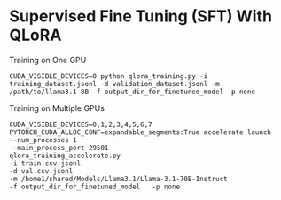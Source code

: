 # Supervised Fine Tuning (SFT) With QLoRA

Training on One GPU
```
CUDA_VISIBLE_DEVICES=0 python qlora_training.py -i training_dataset.jsonl -d validation_dataset.jsonl -m /path/to/llama3.1-8B -f output_dir_for_finetuned_model -p none
```
Training on Multiple GPUs
```
CUDA_VISIBLE_DEVICES=0,1,2,3,4,5,6,7
PYTORCH_CUDA_ALLOC_CONF=expandable_segments:True accelerate launch
--num_processes 1
--main_process_port 29501
qlora_training_accelerate.py
-i train.csv.jsonl
-d val.csv.jsonl
-m /home1/shared/Models/Llama3.1/Llama-3.1-70B-Instruct
-f output_dir_for_finetuned_model   -p none
```

